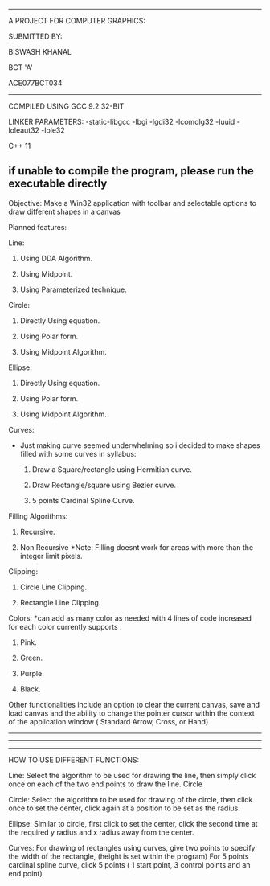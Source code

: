 ------------------------------------------------------------------------------------------------------------------------------------------------------------------------------------------------------------------------------------------------------------------------------------------------------------
A PROJECT FOR COMPUTER GRAPHICS:

SUBMITTED BY:

BISWASH KHANAL

BCT 'A'

ACE077BCT034

------------------------------------------------------------------------------------------------------------------------------------------------------------------------------------------------------------------------------------------------------------------------------------------------------------

COMPILED USING GCC 9.2 32-BIT

LINKER PARAMETERS: -static-libgcc -lbgi -lgdi32 -lcomdlg32 -luuid -loleaut32 -lole32

C++ 11

**if unable to compile the program, please run the executable directly**
------------------------------------------------------------------------------------------------------------------------------------------------------------------------------------------------------------------------------------------------------------------------------------------------------------

Objective: Make a Win32 application with toolbar and selectable options to draw different shapes in a canvas

Planned features:

Line:

  1. Using DDA Algorithm. 
 
  2. Using Midpoint. 
 
  3. Using Parameterized technique.
 


Circle: 

  1. Directly Using equation. 

  2. Using Polar form. 
 
  3. Using Midpoint Algorithm.
 


Ellipse: 

  1. Directly Using equation. 
 
  2. Using Polar form. 
 
  3. Using Midpoint Algorithm.
 


Curves:
* Just making curve seemed underwhelming so i decided to make shapes filled with some curves in syllabus: 

  1. Draw a Square/rectangle using Hermitian curve. 
 
  2. Draw Rectangle/square using Bezier curve. 
 
  3. 5 points Cardinal Spline Curve.
 


Filling Algorithms: 

 1. Recursive.
    
 2. Non Recursive *Note: Filling doesnt work for areas with more than the integer limit pixels.
    


Clipping: 

 1. Circle Line Clipping.
 
 2. Rectangle Line Clipping.
 


Colors: *can add as many color as needed with 4 lines of code increased for each color currently supports :

 1. Pink.
    
 2. Green.
    
 3. Purple.
    
 4. Black.
    


Other functionalities include an option to clear the current canvas, save and load canvas and the ability to change the pointer cursor within the context 
of the application window ( Standard Arrow, Cross, or Hand)

----------------------------------------------------------------------------------------------------------------------------------------------------------
----------------------------------------------------------------------------------------------------------------------------------------------------------
----------------------------------------------------------------------------------------------------------------------------------------------------------
HOW TO USE DIFFERENT FUNCTIONS:

Line: Select the algorithm to be used for drawing the line, then simply click once on each of the two end points to draw the line.
Circle

Circle: Select the algorithm to be used for drawing of the circle, then click once to set the center, click again at a position to be set as the radius.

Ellipse: Similar to circle, first click to set the center, click the second time at the required y radius and x radius away from the center.

Curves: For drawing of rectangles using curves, give two points to specify the width of the rectangle, (height is set within the program)
        For 5 points cardinal spline curve, click 5 points ( 1 start point, 3 control points and an end point)
        
